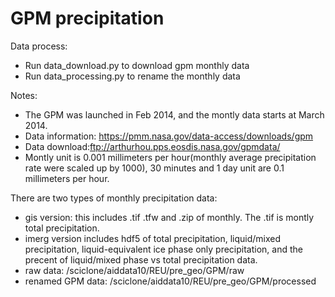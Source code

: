# GPM precipitation

Data process:
- Run data_download.py to download gpm monthly data
- Run data_processing.py to rename the monthly data

Notes:
- The GPM was launched in Feb 2014, and the montly data starts at March 2014.
- Data information: https://pmm.nasa.gov/data-access/downloads/gpm
- Data download:ftp://arthurhou.pps.eosdis.nasa.gov/gpmdata/
- Montly unit is 0.001 millimeters per hour(monthly average precipitation rate were scaled up by 1000), 30 minutes and 1 day unit are 0.1 millimeters per hour.


There are two types of monthly precipitation data:
- gis version: this includes .tif .tfw and .zip of monthly. The .tif is montly total precipitation.
- imerg version includes hdf5 of total precipitation, liquid/mixed precipitation, liquid-equivalent ice phase only precipitation, and the precent of liquid/mixed phase vs total precipitation data.
- raw data: /sciclone/aiddata10/REU/pre_geo/GPM/raw
- renamed GPM data: /sciclone/aiddata10/REU/pre_geo/GPM/processed
